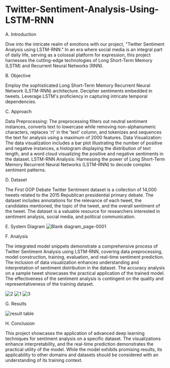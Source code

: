 # Twitter-Sentiment-Analysis-Using-LSTM-RNN

A. Introduction

Dive into the intricate realm of emotions with our project, "Twitter Sentiment Analysis using LSTM-RNN." In an era where social media is an integral part of daily life, serving as a colossal platform for expression, this project harnesses the cutting-edge technologies of Long Short-Term Memory (LSTM) and Recurrent Neural Networks (RNN). 

B. Objective

Employ the sophisticated Long Short-Term Memory Recurrent Neural Network (LSTM-RNN) architecture.
Decipher sentiments embedded in tweets.
Leverage LSTM's proficiency in capturing intricate temporal dependencies.

C. Approach

Data Preprocessing: The preprocessing filters out neutral sentiment instances, converts text to lowercase while removing non-alphanumeric characters, replaces 'rt' in the 'text' column, and tokenizes and sequences the text for analysis using a maximum of 2000 features.
Data Visualization: The data visualization includes a bar plot illustrating the number of positive and negative instances, a histogram displaying the distribution of text length, and a word cloud visualizing the positive and negative sentiments in the dataset.
LSTM-RNN Analysis: Harnessing the power of Long Short-Term Memory Recurrent Neural Networks (LSTM-RNN) to decode complex sentiment patterns.

D. Dataset

The First GOP Debate Twitter Sentiment dataset is a collection of 14,000 tweets related to the 2015 Republican presidential primary debate. The dataset includes annotations for the relevance of each tweet, the candidates mentioned, the topic of the tweet, and the overall sentiment of the tweet. The dataset is a valuable resource for researchers interested in sentiment analysis, social media, and political communication.

E. System Diagram
![Blank diagram_page-0001](https://github.com/PranavNahe/Twitter-Sentiment-Analysis-Using-LSTM-RNN/assets/81244950/1bf9eb62-f1be-42fa-8c36-12290775be88)


F. Analysis

The integrated model snippets demonstrate a comprehensive process of Twitter Sentiment Analysis using LSTM-RNN, covering data preprocessing, model construction, training, evaluation, and real-time sentiment prediction. The inclusion of data visualization enhances understanding and interpretation of sentiment distribution in the dataset. The accuracy analysis on a sample tweet showcases the practical application of the trained model. The effectiveness of the sentiment analysis is contingent on the quality and representativeness of the training dataset.

![2](https://github.com/PranavNahe/Twitter-Sentiment-Analysis-Using-LSTM-RNN/assets/81244950/1f835877-daac-4582-84ef-7087cf09fd4f)
![1](https://github.com/PranavNahe/Twitter-Sentiment-Analysis-Using-LSTM-RNN/assets/81244950/2acb8313-3980-40ad-b099-15dfa1f34c16)
![3](https://github.com/PranavNahe/Twitter-Sentiment-Analysis-Using-LSTM-RNN/assets/81244950/48b04794-0290-4809-9fd4-0282c9c5d5c2)

G. Results


![result table](https://github.com/PranavNahe/Twitter-Sentiment-Analysis-Using-LSTM-RNN/assets/81244950/6c0d8f6a-d471-45b8-a496-177c7e5a0b93)


H. Conclusion

This project showcases the application of advanced deep learning techniques for sentiment analysis on a specific dataset. The visualizations enhance interpretability, and the real-time prediction demonstrates the practical utility of the model. While the model exhibits promising results, its applicability to other domains and datasets should be considered with an understanding of its training context.






